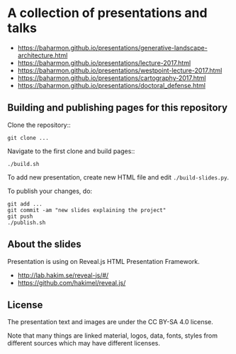 A collection of presentations and talks
===========================================
 * https://baharmon.github.io/presentations/generative-landscape-architecture.html
 * https://baharmon.github.io/presentations/lecture-2017.html
 * https://baharmon.github.io/presentations/westpoint-lecture-2017.html
 * https://baharmon.github.io/presentations/cartography-2017.html
 * https://baharmon.github.io/presentations/doctoral_defense.html

Building and publishing pages for this repository
-------------------------------------------------

Clone the repository::

    git clone ...

Navigate to the first clone and build pages::

    ./build.sh

To add new presentation, create new HTML file and edit `./build-slides.py`.

To publish your changes, do:

    git add ...
    git commit -am "new slides explaining the project"
    git push
    ./publish.sh

About the slides
----------------

Presentation is using on Reveal.js HTML Presentation Framework.

 * http://lab.hakim.se/reveal-js/#/
 * https://github.com/hakimel/reveal.js/

License
-------

The presentation text and images are under the CC BY-SA 4.0 license.

Note that many things are linked material, logos, data, fonts, styles
from different sources which may have different licenses.
